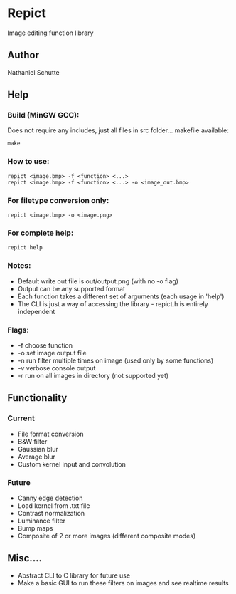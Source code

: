 # Repict
Image editing function library

## Author
Nathaniel Schutte

## Help
### Build (MinGW GCC):
Does not require any includes, just all files in src folder... makefile available:
```
make
```
### How to use:
```
repict <image.bmp> -f <function> <...>
repict <image.bmp> -f <function> <...> -o <image_out.bmp>
```
### For filetype conversion only:
```
repict <image.bmp> -o <image.png>
```
### For complete help:
```
repict help
```
### Notes:
- Default write out file is out/output.png (with no -o flag)
- Output can be any supported format
- Each function takes a different set of arguments (each usage in 'help')
- The CLI is just a way of accessing the library - repict.h is entirely independent
### Flags:
- -f choose function
- -o set image output file
- -n run filter multiple times on image (used only by some functions)
- -v verbose console output
- -r run on all images in directory (not supported yet)

## Functionality
### Current
- File format conversion
- B&W filter
- Gaussian blur
- Average blur
- Custom kernel input and convolution
### Future
- Canny edge detection
- Load kernel from .txt file
- Contrast normalization
- Luminance filter
- Bump maps
- Composite of 2 or more images (different composite modes)

## Misc....
- Abstract CLI to C library for future use
- Make a basic GUI to run these filters on images and see realtime results
